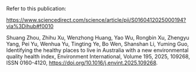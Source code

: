 Refer to this publication:

https://www.sciencedirect.com/science/article/pii/S0160412025000194?via%3Dihub#f0010

Shuang Zhou, Zhihu Xu, Wenzhong Huang, Yao Wu, Rongbin Xu, Zhengyu Yang, Pei Yu, Wenhua Yu, Tingting Ye, Bo Wen, Shanshan Li, Yuming Guo,
Identifying the healthy places to live in Australia with a new environmental quality health index,
Environment International,
Volume 195,
2025,
109268,
ISSN 0160-4120,
https://doi.org/10.1016/j.envint.2025.109268.
